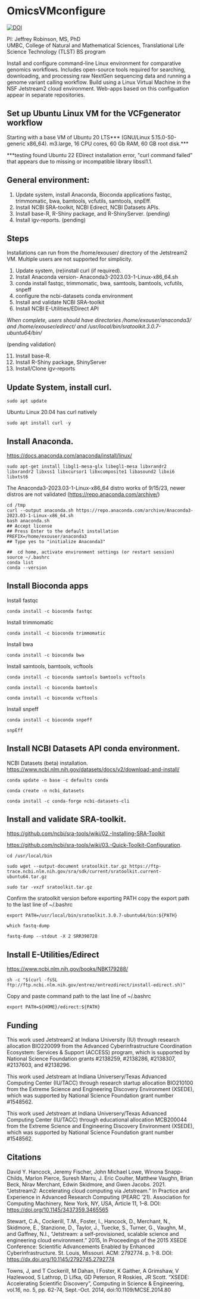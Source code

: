 # OmicsVMconfigure

[![DOI](https://zenodo.org/badge/382447003.svg)](https://zenodo.org/badge/latestdoi/382447003)

PI: Jeffrey Robinson, MS, PhD<br>
UMBC, College of Natural and Mathematical Sciences, Translational Life Science Technology (TLST) BS program

Install and configure command-line Linux environment for comparative genomics workflows.  Includes open-source tools required for searching, downloading, and processing raw NextGen sequencing data and running a genome variant calling workflow.  Build using a Linux Virtual Machine in the NSF Jetstream2 cloud environment.  Web-apps based on this configuation appear in separate repositories.

## Set up Ubuntu Linux VM for the VCFgenerator workflow
Starting with a base VM of Ubuntu 20 LTS*** (GNU/Linux 5.15.0-50-generic x86_64). m3.large, 16 CPU cores, 60 Gb RAM, 60 GB root disk.***

***testing found Ubuntu 22 EDirect installation error, "curl command failed" that appears due to missing or incompatible library libssl1.1.

## General environment: 
   
1. Update system, install Anaconda, Bioconda applications fastqc, trimmomatic, bwa, bamtools, vcfutils, samtools, snpEff. 
2. Install NCBI SRA-toolkit, NCBI Edirect, NCBI Datasets APIs.
4. Install base-R, R-Shiny package, and R-ShinyServer. (pending)
5. Install igv-reports. (pending)

## Steps
Installations can run from the /home/exouser/ directory of the Jetstream2 VM. Multiple users are not supported for simplicity.<br>

1. Update system, (re)install curl (if required). 
2. Install Anaconda version- Anaconda3-2023.03-1-Linux-x86_64.sh
3. conda install fastqc, trimmomatic, bwa, samtools, bamtools, vcfutils, snpeff
8. configure the ncbi-datasets conda environment
9. Install and validate NCBI SRA-toolkit
10. Install NCBI E-Utilities/EDirect API<br>

<em>When complete, users should have directories /home/exouser/anaconda3/ and /home/exouser/edirect/ and /usr/local/bin/sratoolkit.3.0.7-ubuntu64/bin/</em>

(pending validation)

11. Install base-R.
12. Install R-Shiny package, ShinyServer
13. Install/Clone igv-reports

## Update System, install curl.
```
sudo apt update
```
Ubuntu Linux 20.04 has curl natively
```
sudo apt install curl -y
```

## Install Anaconda. 
https://docs.anaconda.com/anaconda/install/linux/
``` 
sudo apt-get install libgl1-mesa-glx libegl1-mesa libxrandr2 libxrandr2 libxss1 libxcursor1 libxcomposite1 libasound2 libxi6 libxtst6
```

The Anaconda3-2023.03-1-Linux-x86_64 distro works of 9/15/23, newer distros are not validated (https://repo.anaconda.com/archive/)
```
cd /tmp
curl --output anaconda.sh https://repo.anaconda.com/archive/Anaconda3-2023.03-1-Linux-x86_64.sh
bash anaconda.sh
## Accept license
## Press Enter to the default installation PREFIX=/home/exouser/anaconda3
## Type yes to "initialize Anaconda3"
```
```
##  cd home, activate environment settings (or restart session)
source ~/.bashrc
conda list
conda --version
```
## Install Bioconda apps

Install fastqc
```
conda install -c bioconda fastqc
```
Install trimmomatic
```
conda install -c bioconda trimmomatic
```
Install bwa
```
conda install -c bioconda bwa
```
Install samtools, bamtools, vcftools
```
conda install -c bioconda samtools bamtools vcftools
```
```
conda install -c bioconda bamtools
```
```
conda install -c bioconda vcftools
```
Install snpeff
```
conda install -c bioconda snpeff
```
```
snpEff
```

## Install NCBI Datasets API conda environment. 
NCBI Datasets (beta) installation. https://www.ncbi.nlm.nih.gov/datasets/docs/v2/download-and-install/
```
conda update -n base -c defaults conda
```
```
conda create -n ncbi_datasets
```
```
conda install -c conda-forge ncbi-datasets-cli
```

## Install and validate SRA-toolkit.
https://github.com/ncbi/sra-tools/wiki/02.-Installing-SRA-Toolkit

https://github.com/ncbi/sra-tools/wiki/03.-Quick-Toolkit-Configuration. 

```
cd /usr/local/bin
```
```
sudo wget --output-document sratoolkit.tar.gz https://ftp-trace.ncbi.nlm.nih.gov/sra/sdk/current/sratoolkit.current-ubuntu64.tar.gz
```
```
sudo tar -vxzf sratoolkit.tar.gz
```
Confirm the sratoolkit version before exporting PATH
copy the export path to the last line of ~/.bashrc
```
export PATH=/usr/local/bin/sratoolkit.3.0.7-ubuntu64/bin:${PATH}
```
```
which fastq-dump
```
```
fastq-dump --stdout -X 2 SRR390728
```

## Install E-Utilities/Edirect
https://www.ncbi.nlm.nih.gov/books/NBK179288/

```
sh -c "$(curl -fsSL ftp://ftp.ncbi.nlm.nih.gov/entrez/entrezdirect/install-edirect.sh)"
```

Copy and paste command path to the last line of ~/.bashrc
```
export PATH=${HOME}/edirect:${PATH}
```

## Funding

This work used Jetstream2 at Indiana University (IU) through research allocation BIO220099 from the Advanced Cyberinfrastructure Coordination Ecosystem: Services & Support (ACCESS) program, which is supported by National Science Foundation grants #2138259, #2138286, #2138307, #2137603, and #2138296.

This work used Jetstream at Indiana Universery/Texas Advanced Computing Center (IU/TACC) through research startup allocation BIO210100 from the Extreme Science and Engineering Discovery Environment (XSEDE), which was supported by National Science Foundation grant number #1548562.

This work used Jetstream at Indiana Universery/Texas Advanced Computing Center (IU/TACC) through educational allocation MCB200044 from the Extreme Science and Engineering Discovery Environment (XSEDE), which was supported by National Science Foundation grant number #1548562.

## Citations

David Y. Hancock, Jeremy Fischer, John Michael Lowe, Winona Snapp-Childs, Marlon Pierce, Suresh Marru, J. Eric Coulter, Matthew Vaughn, Brian Beck, Nirav Merchant, Edwin Skidmore, and Gwen Jacobs. 2021. “Jetstream2: Accelerating cloud computing via Jetstream.” In Practice and Experience in Advanced Research Computing (PEARC ’21). Association for Computing Machinery, New York, NY, USA, Article 11, 1–8. DOI: https://doi.org/10.1145/3437359.3465565

Stewart, C.A., Cockerill, T.M., Foster, I., Hancock, D., Merchant, N., Skidmore, E., Stanzione, D., Taylor, J., Tuecke, S., Turner, G., Vaughn, M., and Gaffney, N.I., “Jetstream: a self-provisioned, scalable science and engineering cloud environment.” 2015, In Proceedings of the 2015 XSEDE Conference: Scientific Advancements Enabled by Enhanced Cyberinfrastructure. St. Louis, Missouri. ACM: 2792774. p. 1-8. DOI: https://dx.doi.org/10.1145/2792745.2792774

Towns, J, and T Cockerill, M Dahan, I Foster, K Gaither, A Grimshaw, V Hazlewood, S Lathrop, D Lifka, GD Peterson, R Roskies, JR Scott. “XSEDE: Accelerating Scientific Discovery”, Computing in Science & Engineering, vol.16, no. 5, pp. 62-74, Sept.-Oct. 2014, doi:10.1109/MCSE.2014.80


